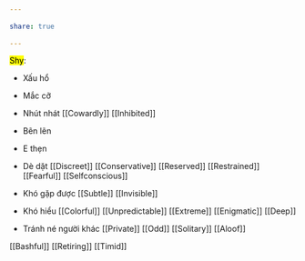 ---  
share: true  
---  
<mark class="hltr-grey-gainsboro">Shy</mark>:  
- Xấu hổ  
- Mắc cỡ  
- Nhút nhát [[Cowardly]] [[Inhibited]]   
- Bẽn lẽn  
- E thẹn  
- Dè dặt [[Discreet]] [[Conservative]] [[Reserved]] [[Restrained]] [[Fearful]] [[Selfconscious]]   
- Khó gặp được [[Subtle]] [[Invisible]]  
- Khó hiểu [[Colorful]] [[Unpredictable]] [[Extreme]] [[Enigmatic]] [[Deep]]  
- Tránh né người khác [[Private]] [[Odd]] [[Solitary]] [[Aloof]]   
[[Bashful]] [[Retiring]] [[Timid]]